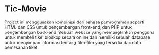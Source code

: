 # Tic-Movie
Project ini menggunakan kombinasi dari bahasa pemrograman seperti HTML dan CSS untuk pengembangan front-end, dan PHP  untuk pengembangan back-end.  Sebuah website yang memungkinkan pengguna untuk membeli tiket bioskop secara online dan memiliki sebuah database untuk menyimpan informasi tentang film-film yang tersedia dan data pemesanan tiket.
